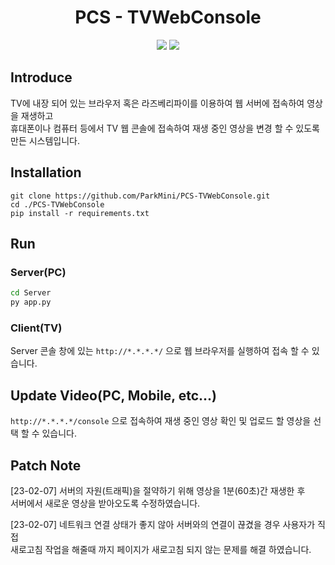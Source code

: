 <!-- Title Start -->
<div align="center">

# PCS - TVWebConsole
  <img src="https://img.shields.io/badge/Python-3776AB?style=flat&logo=Python&logoColor=white"/>
  <img src="https://img.shields.io/badge/Flask-000000?style=flat&logo=Flask&logoColor=white"/>
</div>
<!-- Title End -->

<!-- Body Start -->
<div align="left">

## Introduce
TV에 내장 되어 있는 브라우저 혹은 라즈베리파이를 이용하여 웹 서버에 접속하여 영상을 재생하고   
휴대폰이나 컴퓨터 등에서 TV 웹 콘솔에 접속하여 재생 중인 영상을 변경 할 수 있도록 만든 시스템입니다.

## Installation
```
git clone https://github.com/ParkMini/PCS-TVWebConsole.git
cd ./PCS-TVWebConsole
pip install -r requirements.txt
```

## Run
### Server(PC)
```bat
cd Server
py app.py
```
### Client(TV)
Server 콘솔 창에 있는 `http://*.*.*.*/` 으로 웹 브라우저를 실행하여 접속 할 수 있습니다.

## Update Video(PC, Mobile, etc...)
`http://*.*.*.*/console` 으로 접속하여 재생 중인 영상 확인 및 업로드 할 영상을 선택 할 수 있습니다.

</div>
<!-- Body End -->
<!-- Patch Note Start -->

## Patch Note
[23-02-07] 서버의 자원(트래픽)을 절약하기 위해 영상을 1분(60초)간 재생한 후   
서버에서 새로운 영상을 받아오도록 수정하였습니다.


[23-02-07] 네트워크 연결 상태가 좋지 않아 서버와의 연결이 끊겼을 경우 사용자가 직접   
새로고침 작업을 해줄때 까지 페이지가 새로고침 되지 않는 문제를 해결 하였습니다.

<!-- Patch Note End -->